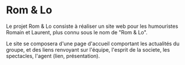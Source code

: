 # Rom & Lo

Le projet Rom & Lo consiste à réaliser un site web pour les humouristes Romain et Laurent, plus connu sous le nom de "Rom & Lo".

Le site se composera d'une page d'accueil comportant les actualités du groupe, et des liens renvoyant sur l'équipe, l'esprit de la societe, les spectacles, l'agent (lien, présentation).
